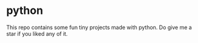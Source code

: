 # python

This repo contains some fun tiny projects made with python. Do give me a star if you liked any of it.